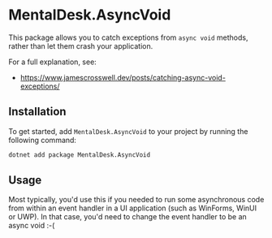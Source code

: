MentalDesk.AsyncVoid
====================

This package allows you to catch exceptions from `async void` methods, rather than let them crash your application.

For a full explanation, see:
- https://www.jamescrosswell.dev/posts/catching-async-void-exceptions/

## Installation

To get started, add `MentalDesk.AsyncVoid` to your project by running the following command:

```bash
dotnet add package MentalDesk.AsyncVoid
```

## Usage

Most typically, you'd use this if you needed to run some asynchronous code from within an event handler in a UI application (such as WinForms, WinUI or UWP). In that case, you'd need to change the event handler to be an async void :-(

```csharp

```